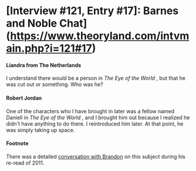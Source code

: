 # [Interview #121, Entry #17]: Barnes and Noble Chat](https://www.theoryland.com/intvmain.php?i=121#17)

#### Liandra from The Netherlands

I understand there would be a person in
*The Eye of the World*
, but that he was cut out or something. Who was he?

#### Robert Jordan

One of the characters who I have brought in later was a fellow named Daniell in
*The Eye of the World*
, and I brought him out because I realized he didn't have anything to do there. I reintroduced him later. At that point, he was simply taking up space.

#### Footnote

There was a detailed
[conversation with Brandon](http://www.theoryland.com/intvmain.php?i=36#11)
on this subject during his re-read of 2011.

